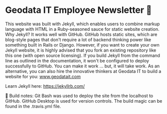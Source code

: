 # Geodata IT Employee Newsletter :newspaper:

This website was built with Jekyll, which enables users to combine markup language with HTML in a Ruby-seasoned sauce for static website creation. Why Jekyll? It works well with GitHub. GitHub hosts static sites, which are blog-style pages that don't require a lot of backend thinking power like something built in Rails or Django. However, if you want to create your own Jekyll website, it is highly advised that you fork an existing repository like this one (with open source licensing). If you build Jekyll from the command line as outlined in the documentation, it won't be configured to deploy successfully to GitHub. You can make it work ... but, it will take work. As an alternative, you can also hire the innovative thinkers at Geodata IT to build a website for you: www.geodatait.com

Learn Jekyll here: https://jekyllrb.com/

:eyes: Build notes: Git Bash was used to deploy the site from the localhost to GitHub. GitHub Desktop is used for version controls. The build magic can be found in the .travis.yml file.

